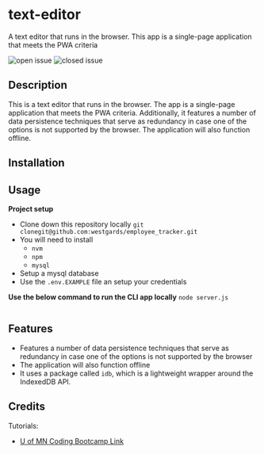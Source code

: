 # text-editor
A text editor that runs in the browser. This app is a single-page application that meets the PWA criteria

![open issue](https://img.shields.io/github/issues-raw/westgards/text-editor)
![closed issue](https://img.shields.io/github/issues-closed-raw/westgards/text-editor)

## Description
This is a text editor that runs in the browser. The app is a single-page application that meets the PWA criteria. Additionally, it features a number of data persistence techniques that serve as redundancy in case one of the options is not supported by the browser. The application will also function offline.

## Installation


## Usage

**Project setup**

- Clone down this repository locally
  `git clonegit@github.com:westgards/employee_tracker.git`
- You will need to install
  - `nvm`
  - `npm`
  - `mysql`
- Setup a mysql database
- Use the `.env.EXAMPLE` file an setup your credentials

**Use the below command to run the CLI app locally**
`node server.js`

![]()

## Features

- Features a number of data persistence techniques that serve as redundancy in case one of the options is not supported by the browser
- The application will also function offline
- It uses a package called `idb`, which is a lightweight wrapper around the IndexedDB API.

## Credits

Tutorials:

- [U of MN Coding Bootcamp Link](https://github.com/coding-boot-camp)
